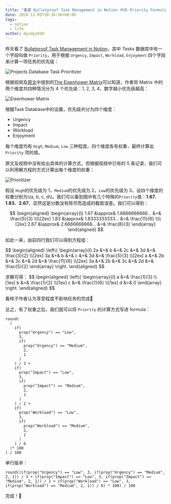 ```yaml
---
title: "重建 Bulletproof Task Management in Notion 中的 Priority Formula"
date: 2020-12-05T10:34:56+08:00
tags:
  - notion
  - life
author: dyzdyz010
---
```


昨天看了 [Bulletproof Task Management in Notion](https://www.notion.vip/bulletproof-task-management-in-notion/)，其中 *Tasks* 数据库中有一个字段叫做 `Priority`，用于根据 `Urgency`, `Impact`, `Workload`, `Enjoyment` 四个字段来计算一项任务的优先级：

![Projects Database Task Prioritizer](/img/projects_database__task_prioritizer.png)

根据视频及[原文](https://www.notion.vip/bulletproof-tasks/#the-prioritizer)中提到的[The Eisenhower Matrix](https://todoist.com/productivity-methods/eisenhower-matrix)可以知道，作者将 Matrix 中的两个维度共四种情况分为 4 个优先级：1, 2, 3, 4，数字越小优先级越高：

![Eisenhower Matrix](/img/productivity-methods_eisenhower-matrix.png)

根据Task Database中的设置，优先级共分为四个维度：
  - Urgency
  - Impact
  - Workload
  - Enjoyment

每个维度均有 `High`, `Medium`, `Low` 三种程度。四个维度各有权重，最终计算出 `Priority` 项的值。

原文及视频中没有给出具体的计算方式，但根据视频中已有的 5 条记录，我们可以利用解方程的方式计算出每个维度的权重：

![Prioritizer](/img/bulletproof-task-management-priority-formula.png)

假设 `High`的优先级为 1，`Medium`的优先级为 2，`Low`的优先级为 3，设四个维度的权重分别为\\(a, b, c, d\\)。我们可以看到图中有几个特殊的`Priority`值：**1.67**、**1.83**、**2.67**，显然这是分数没有除尽而造成的截取误差。我们可以得到：

$$
\begin{aligned}
\begin{array}{l}
1.67 &\approx& 1.6666666666... &=& \frac{5}{3} \\\\[2ex]
1.83 &\approx& 1.8333333333... &=& \frac{11}{6} \\\\[2ex]
2.67 &\approx& 2.6666666666... &=& \frac{8}{3}
\end{array}
\end{aligned}
$$

如此一来，由前四行我们可以得到方程组：

$$
\begin{aligned}
\left\\{
\begin{array}{l}
2a &+& b &+& 2c &+& 3d &=& \frac{3}{2} \\\\[2ex]
3a &+& b &+& c &+& 3d &=& \frac{5}{3} \\\\[2ex]
a &+& 2b &+& 3c &+& 2d &=& \frac{11}{6} \\\\[2ex]
3a &+& 2b &+& 3c &+& 2d &=& \frac{5}{2}
\end{array}
\right.
\end{aligned}
$$

求解可得：
$$
\begin{aligned}
\left\\{
\begin{array}{l}
a &=& \frac{1}{3} \\\\[1ex]
b &=& \frac{1}{2} \\\\[1ex]
c &=& \frac{1}{6} \\\\[1ex]
d &=& 0
\end{array}
\right.
\end{aligned}
$$

看样子作者认为享受程度不影响任务的完成🤣

总之，有了权重之后，我们就可以将 `Priority` 的计算方式写进 formula：

```
round(
  (
    if(
      prop("Urgency") == "Low", 
      3, 
      if(
        prop("Urgency") == "Medium", 
        2, 
        1
      )
    ) / 3 + 
    if(
      prop("Impact") == "Low", 
      3, 
      if(
        prop("Impact") == "Medium", 
        2, 
        1
      )
    ) / 2 + 
    if(
      prop("Workload") == "Low", 
      3, 
      if(
        prop("Workload") == "Medium", 
        2, 
        1
      )
    ) / 6
  )* 100
) / 100
```

单行版本：

```
round((if(prop("Urgency") == "Low", 3, if(prop("Urgency") == "Medium", 2, 1)) / 3 + if(prop("Impact") == "Low", 3, if(prop("Impact") == "Medium", 2, 1)) / 2 + if(prop("Workload") == "Low", 3, if(prop("Workload") == "Medium", 2, 1)) / 6) * 100) / 100
```

完成！🎉